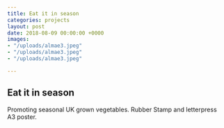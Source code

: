 ```yaml
---
title: Eat it in season
categories: projects
layout: post
date: 2018-08-09 00:00:00 +0000
images:
- "/uploads/almae3.jpeg"
- "/uploads/almae3.jpeg"
- "/uploads/almae3.jpeg"

---
```

## Eat it in season

Promoting seasonal UK grown vegetables. Rubber Stamp and letterpress A3 poster.
